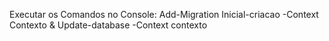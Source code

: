 Executar os Comandos no Console:
Add-Migration Inicial-criacao -Context Contexto &
Update-database -Context contexto
